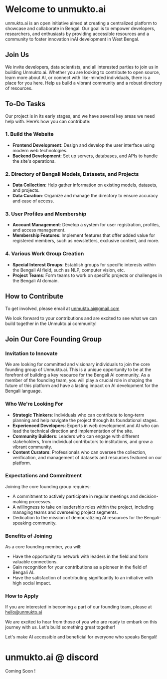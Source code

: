# Welcome to unmukto.ai

unmukto.ai is an open initiative aimed at creating a centralized platform to showcase and collaborate in Bengal. Our goal is to empower developers, researchers, and enthusiasts by providing accessible resources and a community to foster innovation inAI development in West Bengal.
## Join Us
We invite developers, data scientists, and all interested parties to join us in building Unmukto.ai. Whether you are looking to contribute to open source, learn more about AI, or connect with like-minded individuals, there is a place for you here. Help us build a vibrant community and a robust directory of resources.

## To-Do Tasks
Our project is in its early stages, and we have several key areas we need help with. Here’s how you can contribute:

### 1. Build the Website
- **Frontend Development**: Design and develop the user interface using modern web technologies.
- **Backend Development**: Set up servers, databases, and APIs to handle the site's operations.
  
### 2. Directory of Bengali Models, Datasets, and Projects
- **Data Collection**: Help gather information on existing models, datasets, and projects.
- **Data Curation**: Organize and manage the directory to ensure accuracy and ease of access.

### 3. User Profiles and Membership
- **Account Management**: Develop a system for user registration, profiles, and access management.
- **Membership Features**: Implement features that offer added value for registered members, such as newsletters, exclusive content, and more.

### 4. Various Work Group Creation
- **Special Interest Groups**: Establish groups for specific interests within the Bengali AI field, such as NLP, computer vision, etc.
- **Project Teams**: Form teams to work on specific projects or challenges in the Bengali AI domain.

## How to Contribute
To get involved, please email at unmukto.ai@gmail.com

We look forward to your contributions and are excited to see what we can build together in the Unmukto.ai community!

## Join Our Core Founding Group

### Invitation to Innovate
We are looking for committed and visionary individuals to join the core founding group of Unmukto.ai. This is a unique opportunity to be at the forefront of building a key resource for the Bengali AI community. As a member of the founding team, you will play a crucial role in shaping the future of this platform and have a lasting impact on AI development for the Bengali language.

### Who We're Looking For
- **Strategic Thinkers**: Individuals who can contribute to long-term planning and help navigate the project through its foundational stages.
- **Experienced Developers**: Experts in web development and AI who can lead the technical direction and implementation of the site.
- **Community Builders**: Leaders who can engage with different stakeholders, from individual contributors to institutions, and grow a vibrant community.
- **Content Curators**: Professionals who can oversee the collection, verification, and management of datasets and resources featured on our platform.

### Expectations and Commitment
Joining the core founding group requires:
- A commitment to actively participate in regular meetings and decision-making processes.
- A willingness to take on leadership roles within the project, including managing teams and overseeing project segments.
- Dedication to the mission of democratizing AI resources for the Bengali-speaking community.

### Benefits of Joining
As a core founding member, you will:
- Have the opportunity to network with leaders in the field and form valuable connections.
- Gain recognition for your contributions as a pioneer in the field of Bengali AI.
- Have the satisfaction of contributing significantly to an initiative with high social impact.

### How to Apply
If you are interested in becoming a part of our founding team, please at [hello@unmukto.ai](mailto:hello@unmukto.ai)

We are excited to hear from those of you who are ready to embark on this journey with us. Let's build something great together!



Let's make AI accessible and beneficial for everyone who speaks Bengali!

# unmukto.ai @ discord 
Coming Soon !
